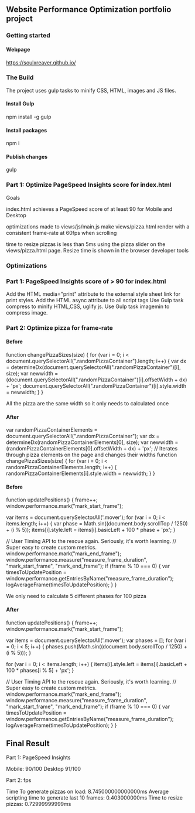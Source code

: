 ## Website Performance Optimization portfolio project

### Getting started

#### Webpage

https://soulxreaver.github.io/

### The Build

The project uses gulp tasks to minify CSS, HTML, images and JS files.

#### Install Gulp
npm install -g gulp

#### Install packages
npm i

#### Publish changes
gulp


### Part 1: Optimize PageSpeed Insights score for index.html

Goals

index.html achieves a PageSpeed score of at least 90 for Mobile and Desktop

optimizations made to views/js/main.js make views/pizza.html render with a consistent frame-rate at 60fps when scrolling

time to resize pizzas is less than 5ms using the pizza slider on the views/pizza.html page. Resize time is shown in the browser developer tools



### Optimizations
### Part 1: PageSpeed Insights score of > 90 for index.html

Add the HTML media="print" attribute to the external style sheet link for print styles.
Add the HTML async attribute to all script tags
Use Gulp task compress to minify HTML,CSS, uglify js.
Use Gulp task imagemin to compress image.

### Part 2: Optimize pizza for frame-rate

#### Before

function changePizzaSizes(size) {
    for (var i = 0; i < document.querySelectorAll(".randomPizzaContainer").length; i++) {
      var dx = determineDx(document.querySelectorAll(".randomPizzaContainer")[i], size);
      var newwidth = (document.querySelectorAll(".randomPizzaContainer")[i].offsetWidth + dx) + 'px';
      document.querySelectorAll(".randomPizzaContainer")[i].style.width = newwidth;
    }
  }

All the pizza are the same width so it only needs to calculated once
#### After

  var randomPizzaContainerElements = document.querySelectorAll(".randomPizzaContainer");
  var dx = determineDx(randomPizzaContainerElements[0], size);
  var newwidth = (randomPizzaContainerElements[0].offsetWidth + dx) + 'px';
  // Iterates through pizza elements on the page and changes their widths
  function changePizzaSizes(size) {
    for (var i = 0; i < randomPizzaContainerElements.length; i++) {
      randomPizzaContainerElements[i].style.width = newwidth;
    }
  }

#### Before
function updatePositions() {
  frame++;
  window.performance.mark("mark_start_frame");

  var items = document.querySelectorAll('.mover');
  for (var i = 0; i < items.length; i++) {
    var phase = Math.sin((document.body.scrollTop / 1250) + (i % 5));
    items[i].style.left = items[i].basicLeft + 100 * phase + 'px';
  }

  // User Timing API to the rescue again. Seriously, it's worth learning.
  // Super easy to create custom metrics.
  window.performance.mark("mark_end_frame");
  window.performance.measure("measure_frame_duration", "mark_start_frame", "mark_end_frame");
  if (frame % 10 === 0) {
    var timesToUpdatePosition = window.performance.getEntriesByName("measure_frame_duration");
    logAverageFrame(timesToUpdatePosition);
  }
}

We only need to calculate 5 different phases for 100 pizza
#### After

function updatePositions() {
  frame++;
  window.performance.mark("mark_start_frame");

  var items = document.querySelectorAll('.mover');
  var phases = [];
  for (var i = 0; i < 5; i++) {
    phases.push(Math.sin((document.body.scrollTop / 1250) + (i % 5))); 
  }
  
  for (var i = 0; i < items.length; i++) {
    items[i].style.left = items[i].basicLeft + 100 * phases[i % 5] + 'px';
  }

  // User Timing API to the rescue again. Seriously, it's worth learning.
  // Super easy to create custom metrics.
  window.performance.mark("mark_end_frame");
  window.performance.measure("measure_frame_duration", "mark_start_frame", "mark_end_frame");
  if (frame % 10 === 0) {
    var timesToUpdatePosition = window.performance.getEntriesByName("measure_frame_duration");
    logAverageFrame(timesToUpdatePosition);
  }
}

## Final Result

Part 1: PageSpeed Insights 

Mobile: 90/100 Desktop 91/100

Part 2: fps

Time To generate pizzas on load: 8.745000000000000ms
Average scripting time to generate last 10 frames: 0.403000000ms
Time to resize pizzas: 0.72999999999ms
